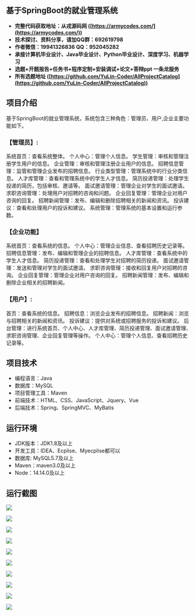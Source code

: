 ## 基于SpringBoot的就业管理系统

- <b>完整代码获取地址：从戎源码网 ([https://armycodes.com/](https://armycodes.com/))</b>
- <b>技术探讨、资料分享，请加QQ群：692619798</b> 
- <b>作者微信：19941326836  QQ：952045282</b> 
- <b>承接计算机毕业设计、Java毕业设计、Python毕业设计、深度学习、机器学习</b>
- <b>选题+开题报告+任务书+程序定制+安装调试+论文+答辩ppt 一条龙服务</b>
- <b>所有选题地址 ([https://github.com/YuLin-Coder/AllProjectCatalog](https://github.com/YuLin-Coder/AllProjectCatalog)) </b>

## 项目介绍
基于SpringBoot的就业管理系统，系统包含三种角色：管理员、用户,企业主要功能如下。

### 【管理员】:
系统首页：查看系统整体。
个人中心：管理个人信息。
学生管理：审核和管理注册学生用户的信息。
企业管理：审核和管理注册企业用户的信息。
招聘信息管理：监管和管理企业发布的招聘信息。
行业类型管理：管理系统中的行业分类信息。
人才库管理：查看和管理系统中的学生人才信息。
简历投递管理：处理学生投递的简历，包括审核、邀请等。
面试邀请管理：管理企业对学生的面试邀请。
求职咨询管理：处理用户对招聘的咨询和问题。
企业回复管理：管理企业对用户咨询的回复。
招聘新闻管理：发布、编辑和删除招聘相关的新闻和资讯。
投诉建议：查看和处理用户的投诉和建议。
系统管理：管理系统的基本设置和运行参数。

### 【企业功能】
系统首页：查看系统的信息。
个人中心：管理企业信息、查看招聘历史记录等。
招聘信息管理：发布、编辑和管理企业的招聘信息。
人才库管理：查看系统中的学生人才信息。
简历投递管理：查看和处理学生对招聘的简历投递。
面试邀请管理：发送和管理对学生的面试邀请。
求职咨询管理：接收和回复用户对招聘的咨询。
企业回复管理：管理企业对用户咨询的回复。
招聘新闻管理：发布、编辑和删除企业相关的招聘新闻。

### 【用户】:
首页：查看系统的信息。
招聘信息：浏览企业发布的招聘信息。
招聘新闻：浏览与招聘相关的新闻和资讯。
投诉建议：提供对系统或招聘服务的投诉和建议。
后台管理：进行系统首页、个人中心、人才库管理、简历投递管理、面试邀请管理、求职咨询管理、企业回复管理等操作。
个人中心：管理个人信息、查看招聘历史记录等。

## 项目技术
- 编程语言：Java
- 数据库：MySQL
- 项目管理工具：Maven
- 前端技术：HTML、CSS、JavaScript、Jquery、Vue
- 后端技术：Spring、SpringMVC、MyBatis

## 运行环境
- JDK版本：JDK1.8及以上
- 开发工具：IDEA、Ecplise、Myecplise都可以
- 数据库: MySQL5.7及以上
- Maven：maven3.0及以上
- Node：14.14.0及以上

## 运行截图
![](screenshot/1.png)

![](screenshot/2.png)

![](screenshot/3.png)

![](screenshot/4.png)

![](screenshot/5.png)

![](screenshot/6.png)

![](screenshot/7.png)

![](screenshot/8.png)

![](screenshot/9.png)

![](screenshot/10.png)
